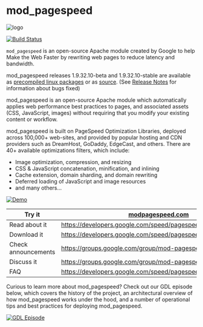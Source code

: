 # mod_pagespeed
![logo](https://storage.googleapis.com/icons.google.com.a.appspot.com/google-assets/branding/product_logos/_quantum/res-export/logo_pagespeed_192px_clr.svg)

[![Build Status](https://travis-ci.org/pagespeed/mod_pagespeed.svg?branch=master)](https://travis-ci.org/pagespeed/mod_pagespeed)

`mod_pagespeed` is an open-source Apache module created by Google to help Make the Web Faster by rewriting web pages to reduce latency and bandwidth.

mod_pagespeed releases 1.9.32.10-beta and 1.9.32.10-stable are available as [precompiled linux packages](https://developers.google.com/speed/pagespeed/module/download) or as [source](https://developers.google.com/speed/pagespeed/module/build_mod_pagespeed_from_source). (See [Release Notes](https://developers.google.com/speed/pagespeed/module/release_notes) for information about bugs fixed)

mod_pagespeed is an open-source Apache module which automatically applies web performance best practices to pages, and associated assets (CSS, JavaScript, images) without requiring that you modify your existing content or workflow.

mod_pagespeed is built on PageSpeed Optimization Libraries, deployed across 100,000+ web-sites, and provided by popular hosting and CDN providers such as DreamHost, GoDaddy, EdgeCast, and others. There are 40+ available optimizations filters, which include:

- Image optimization, compression, and resizing
- CSS & JavaScript concatenation, minification, and inlining
- Cache extension, domain sharding, and domain rewriting
- Deferred loading of JavaScript and image resources
- and many others...

[![Demo](http://img.youtube.com/vi/8moGR2qf994/0.jpg)](http://www.youtube.com/watch?v=8moGR2qf994)

|  Try it 	|   [modpagespeed.com](https://modpagespeed.com)	|
|---	|---	|
| Read about it  |https://developers.google.com/speed/pagespeed/module   |
| Download it  | https://developers.google.com/speed/pagespeed/module/download  |
| Check announcements  |https://groups.google.com/group/mod-pagespeed-announce   |
| Discuss it  | https://groups.google.com/group/mod-pagespeed-discuss  |
|FAQ   | https://developers.google.com/speed/pagespeed/module/faq  |


Curious to learn more about mod_pagespeed? Check out our GDL episode below, which covers the history of the project, an architectural overview of how mod_pagespeed works under the hood, and a number of operational tips and best practices for deploying mod_pagespeed.

[![GDL Episode](http://img.youtube.com/vi/6uCAdQSHhmA/0.jpg)](http://www.youtube.com/watch?v=6uCAdQSHhmA)
